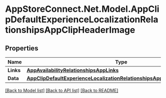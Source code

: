 # AppStoreConnect.Net.Model.AppClipDefaultExperienceLocalizationRelationshipsAppClipHeaderImage

## Properties

Name | Type | Description | Notes
------------ | ------------- | ------------- | -------------
**Links** | [**AppAvailabilityRelationshipsAppLinks**](AppAvailabilityRelationshipsAppLinks.md) |  | [optional] 
**Data** | [**AppClipDefaultExperienceLocalizationRelationshipsAppClipHeaderImageData**](AppClipDefaultExperienceLocalizationRelationshipsAppClipHeaderImageData.md) |  | [optional] 

[[Back to Model list]](../README.md#documentation-for-models) [[Back to API list]](../README.md#documentation-for-api-endpoints) [[Back to README]](../README.md)

